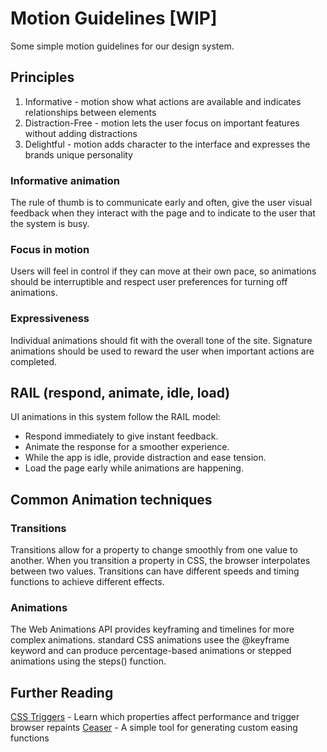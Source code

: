 # Motion Guidelines [WIP]

Some simple motion guidelines for our design system.

## Principles

1. Informative - motion show what actions are available and indicates relationships between elements
2. Distraction-Free - motion lets the user focus on important features without adding distractions
3. Delightful - motion adds character to the interface and expresses the brands unique personality


### Informative animation

The rule of thumb is to communicate early and often, give the user visual feedback when they interact with the page and to indicate to the user that the system is busy. 

### Focus in motion

Users will feel in control if they can move at their own pace, so animations should be interruptible and respect user preferences for turning off animations.

### Expressiveness

Individual animations should fit with the overall tone of the site. Signature animations should be used to reward the user when important actions are completed.


## RAIL (respond, animate, idle, load)

UI animations in this system follow the RAIL model:

* Respond immediately to give instant feedback.
* Animate the response for a smoother experience.
* While the app is idle, provide distraction and ease tension.
* Load the page early while animations are happening.

## Common Animation techniques

### Transitions

Transitions allow for a property to change smoothly from one value to another. When you transition a property in CSS, the browser interpolates between two values. Transitions can have different speeds and timing functions to achieve different effects.

### Animations

The Web Animations API provides keyframing and timelines for more complex animations. standard CSS animations usee the @keyframe keyword and can produce percentage-based animations or stepped animations using the steps() function.

## Further Reading

[CSS Triggers](https://csstriggers.com/) - Learn which properties affect performance and trigger browser repaints
[Ceaser](https://matthewlein.com/tools/ceaser) - A simple tool for generating custom easing functions

